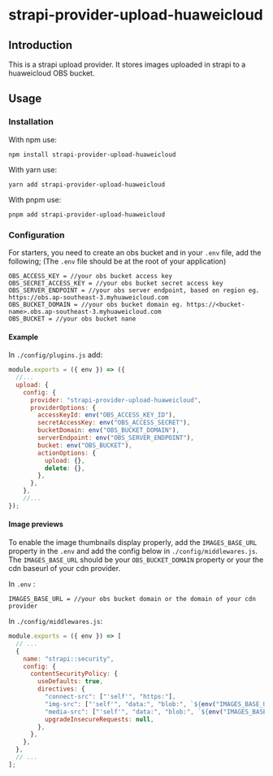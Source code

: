 # strapi-provider-upload-huaweicloud

## Introduction

This is a strapi upload provider. It stores images uploaded in strapi to a huaweicloud OBS bucket.

## Usage

### Installation

With npm use:

```
npm install strapi-provider-upload-huaweicloud
```

With yarn use:

```
yarn add strapi-provider-upload-huaweicloud
```

With pnpm use:

```
pnpm add strapi-provider-upload-huaweicloud
```

### Configuration

For starters, you need to create an obs bucket and in your `.env` file, add the following; (The `.env` file should be at the root of your application)

```
OBS_ACCESS_KEY = //your obs bucket access key
OBS_SECRET_ACCESS_KEY = //your obs bucket secret access key
OBS_SERVER_ENDPOINT = //your obs server endpoint, based on region eg. https://obs.ap-southeast-3.myhuaweicloud.com
OBS_BUCKET_DOMAIN = //your obs bucket domain eg. https://<bucket-name>.obs.ap-southeast-3.myhuaweicloud.com
OBS_BUCKET = //your obs bucket nane
```

#### Example

In `./config/plugins.js` add:

```js
module.exports = ({ env }) => ({
  //...
  upload: {
    config: {
      provider: "strapi-provider-upload-huaweicloud",
      providerOptions: {
        accessKeyId: env("OBS_ACCESS_KEY_ID"),
        secretAccessKey: env("OBS_ACCESS_SECRET"),
        bucketDomain: env("OBS_BUCKET_DOMAIN"),
        serverEndpoint: env("OBS_SERVER_ENDPOINT"),
        bucket: env("OBS_BUCKET"),
        actionOptions: {
          upload: {},
          delete: {},
        },
      },
    },
    //...
});
```

#### Image previews

To enable the image thumbnails display properly, add the `IMAGES_BASE_URL` property in the `.env` and add the config below in `./config/middlewares.js`. The `IMAGES_BASE_URL` should be your `OBS_BUCKET_DOMAIN` property or your the cdn baseurl of your cdn provider.

In `.env` :

```
IMAGES_BASE_URL = //your obs bucket domain or the domain of your cdn provider
```

In `./config/middlewares.js`:

```js
module.exports = ({ env }) => [
  // ...
  {
    name: "strapi::security",
    config: {
      contentSecurityPolicy: {
        useDefaults: true,
        directives: {
          "connect-src": ["'self'", "https:"],
          "img-src": ["'self'", "data:", "blob:", `${env("IMAGES_BASE_URL") || env("OBS_BUCKET_DOMAIN")}`],
          "media-src": ["'self'", "data:", "blob:", `${env("IMAGES_BASE_URL") || env("OBS_BUCKET_DOMAIN")}`],
          upgradeInsecureRequests: null,
        },
      },
    },
  },
  // ...
];
```
